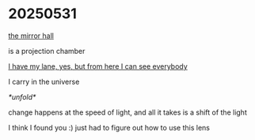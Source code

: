 # 20250531

[the mirror hall](../../../2007/03/03/mirror-and-stone.md)

is a projection chamber

[I have my lane, yes, but from here I can see everybody](cooridor.md)

I carry in the universe

_\*unfold\*_

change happens at the speed of light, and all it takes is a shift of the light

I think I found you :) just had to figure out how to use this lens
